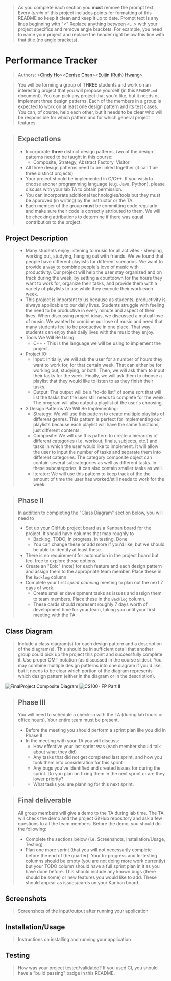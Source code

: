 > As you complete each section you **must** remove the prompt text. Every *turnin* of this project includes points for formatting of this README so keep it clean and keep it up to date. 
 > Prompt text is any lines beginning with "\<"
 > Replace anything between \<...\> with your project specifics and remove angle brackets. For example, you need to name your project and replace the header right below this line with that title (no angle brackets). 
# Performance Tracker
 > Authors: \<[Cindy Ho](https://github.com/cho102)\>\<[Denise Chan](https://github.com/denisechan1)\>\<[Euijin (Ruth) Hwang]( https://github.com/ruthhwang)\>
 
 > You will be forming a group of **THREE** students and work on an interesting project that you will propose yourself (in this `README.md` document). You can pick any project that you'd like, but it needs ot implement three design patterns. Each of the members in a group is expected to work on at least one design pattern and its test cases. You can, of course, help each other, but it needs to be clear who will be responsible for which pattern and for which general project features.
 
 > ## Expectations
 > * Incorporate **three** distinct design patterns, *two* of the design patterns need to be taught in this course:
 >   * Composite, Strategy, Abstract Factory, Visitor
 > * All three design patterns need to be linked together (it can't be three distinct projects)
 > * Your project should be implemented in C/C++. If you wish to choose anoher programming language (e.g. Java, Python), please discuss with your lab TA to obtain permission.
 > * You can incorporate additional technologies/tools but they must be approved (in writing) by the instructor or the TA.
 > * Each member of the group **must** be committing code regularly and make sure their code is correctly attributed to them. We will be checking attributions to determine if there was equal contribution to the project.

## Project Description
 > * Many students enjoy listening to music for all activites - sleeping, working out, studying, hanging out with friends. We've found that people have different playlists for different scenarios. We want to provide a way to combine people's love of music with productivity. Our project will help the user stay organized and on track during the week, by setting a countdown for the hours they want to work for, organize their tasks, and provide them with a variety of playlists to use while they execute their work each week. 
 > * This project is important to us because as students, productivity is always applicable to our daily lives. Students struggle with feeling the need to be productive in every minute and aspect of their lives. When discussing project ideas, we discussed a mutual love of music. We wanted to combine our love of music and need that many students feel to be productive in one place. That way students can enjoy their daily lives with the music they enjoy. 
 > * Tools We Will Be Using: 
 >   * C++ - This is the language we will be using to implement the project.
 > * Project IO: 
 >   * Input: Initially, we will ask the user for a number of hours they want to work for, for that certain week. That can either be for working out, studying, or both. Then, we will ask them to input their tasks for the week. Finally, we will ask them to choose a playlist that they would like to listen to as they finish their tasks.
 >   * Output: The output will be a "to-do list" of some sort that will list the tasks that the user still needs to complete for the week. The program will also output a playlist of the user's choosing. 
 > * 3 Design Patterns We Will Be Implementing:
 >   * Strategy: We will use this pattern to create multiple playlists of different genres. This pattern is perfect for implementing our playlists because each playlist will have the same functions, just different contents. 
 >   * Composite: We will use this pattern to create a hierarchy of different categories (i.e. workout, finals, subjects, etc.) and tasks in which the user would like to implement. It will allow the user to input the number of tasks and separate them into different categories. The category composite object can contain several subcategories as well as different tasks. In these subcategories, it can also contain smaller tasks as well. 
 >   * Iterator: We will use this pattern to keep track of the the amount of time the user has worked/still needs to work for the week. 

 > ## Phase II
 > In addition to completing the "Class Diagram" section below, you will need to 
 > * Set up your GitHub project board as a Kanban board for the project. It should have columns that map roughly to 
 >   * Backlog, TODO, In progress, In testing, Done
 >   * You can change these or add more if you'd like, but we should be able to identify at least these.
 > * There is no requirement for automation in the project board but feel free to explore those options.
 > * Create an "Epic" (note) for each feature and each design pattern and assign them to the appropriate team member. Place these in the `Backlog` column
 > * Complete your first *sprint planning* meeting to plan out the next 7 days of work.
 >   * Create smaller development tasks as issues and assign them to team members. Place these in the `Backlog` column.
 >   * These cards should represent roughly 7 days worth of development time for your team, taking you until your first meeting with the TA
## Class Diagram
 > Include a class diagram(s) for each design pattern and a description of the diagram(s). This should be in sufficient detail that another group could pick up the project this point and successfully complete it. Use proper OMT notation (as discussed in the course slides). You may combine multiple design patterns into one diagram if you'd like, but it needs to be clear which portion of the diagram represents which design pattern (either in the diagram or in the description). 
 
 ![FinalProject Composite Diagram](https://user-images.githubusercontent.com/57569111/99162075-40e75700-26ae-11eb-95d7-19782f0eda34.png)
 ![CS100- FP Part II](https://user-images.githubusercontent.com/72418204/99206088-5d979380-276f-11eb-97b5-d66721bf73af.jpg)

 
 > ## Phase III
 > You will need to schedule a check-in with the TA (during lab hours or office hours). Your entire team must be present. 
 > * Before the meeting you should perform a sprint plan like you did in Phase II
 > * In the meeting with your TA you will discuss: 
 >   - How effective your last sprint was (each member should talk about what they did)
 >   - Any tasks that did not get completed last sprint, and how you took them into consideration for this sprint
 >   - Any bugs you've identified and created issues for during the sprint. Do you plan on fixing them in the next sprint or are they lower priority?
 >   - What tasks you are planning for this next sprint.

 > ## Final deliverable
 > All group members will give a demo to the TA during lab time. The TA will check the demo and the project GitHub repository and ask a few questions to all the team members. 
 > Before the demo, you should do the following:
 > * Complete the sections below (i.e. Screenshots, Installation/Usage, Testing)
 > * Plan one more sprint (that you will not necessarily complete before the end of the quarter). Your In-progress and In-testing columns should be empty (you are not doing more work currently) but your TODO column should have a full sprint plan in it as you have done before. This should include any known bugs (there should be some) or new features you would like to add. These should appear as issues/cards on your Kanban board. 
 ## Screenshots
 > Screenshots of the input/output after running your application
 ## Installation/Usage
 > Instructions on installing and running your application
 ## Testing
 > How was your project tested/validated? If you used CI, you should have a "build passing" badge in this README.
 
